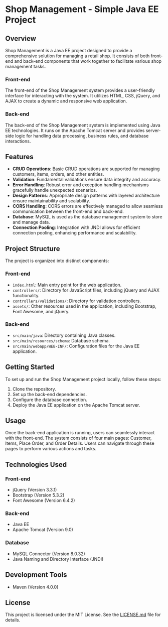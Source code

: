 # Shop Management - Simple Java EE Project

## Overview

Shop Management is a Java EE project designed to provide a comprehensive solution for managing a retail shop. It consists of both front-end and back-end components that work together to facilitate various shop management tasks.

### Front-end

The front-end of the Shop Management system provides a user-friendly interface for interacting with the system. It utilizes HTML, CSS, jQuery, and AJAX to create a dynamic and responsive web application.

### Back-end

The back-end of the Shop Management system is implemented using Java EE technologies. It runs on the Apache Tomcat server and provides server-side logic for handling data processing, business rules, and database interactions.

## Features

- **CRUD Operations**: Basic CRUD operations are supported for managing customers, items, orders, and other entities.
- **Validation**: Fundamental validations ensure data integrity and accuracy.
- **Error Handling**: Robust error and exception handling mechanisms gracefully handle unexpected scenarios.
- **Design Patterns**: Appropriate design patterns with layered architecture ensure maintainability and scalability.
- **CORS Handling**: CORS errors are effectively managed to allow seamless communication between the front-end and back-end.
- **Database**: MySQL is used as the database management system to store and manage data.
- **Connection Pooling**: Integration with JNDI allows for efficient connection pooling, enhancing performance and scalability.

## Project Structure

The project is organized into distinct components:

### Front-end

- `index.html`: Main entry point for the web application.
- `controllers/`: Directory for JavaScript files, including jQuery and AJAX functionality.
- `controllers/validations/`: Directory for validation controllers.
- `assets/`: Other resources used in the application, including Bootstrap, Font Awesome, and jQuery.

### Back-end

- `src/main/java`: Directory containing Java classes.
- `src/main/resources/schema`: Database schema.
- `src/main/webapp/WEB-INF/`: Configuration files for the Java EE application.

## Getting Started

To set up and run the Shop Management project locally, follow these steps:

1. Clone the repository.
2. Set up the back-end dependencies.
3. Configure the database connection.
4. Deploy the Java EE application on the Apache Tomcat server.

## Usage

Once the back-end application is running, users can seamlessly interact with the front-end. The system consists of four main pages: Customer, Items, Place Order, and Order Details. Users can navigate through these pages to perform various actions and tasks.

## Technologies Used

### Front-end

- jQuery (Version 3.3.1)
- Bootstrap (Version 5.3.2)
- Font Awesome (Version 6.4.2)

### Back-end

- Java EE
- Apache Tomcat (Version 9.0)

### Database

- MySQL Connector (Version 8.0.32)
- Java Naming and Directory Interface (JNDI)

## Development Tools

- Maven (Version 4.0.0)

## License

This project is licensed under the MIT License. See the [LICENSE.md](LICENSE.md) file for details.
